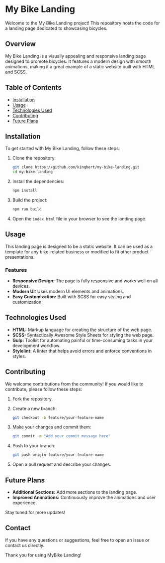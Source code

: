 # My Bike Landing

Welcome to the My Bike Landing project! This repository hosts the code for a landing page dedicated to showcasing bicycles.

## Overview

My Bike Landing is a visually appealing and responsive landing page designed to promote bicycles. It features a modern design with smooth animations, making it a great example of a static website built with HTML and SCSS.

## Table of Contents

- [Installation](#installation)
- [Usage](#usage)
- [Technologies Used](#technologies-used)
- [Contributing](#contributing)
- [Future Plans](#future-plans)

## Installation

To get started with My Bike Landing, follow these steps:

1. Clone the repository:

   ```bash
   git clone https://github.com/kinqbert/my-bike-landing.git
   cd my-bike-landing
   ```

2. Install the dependencies:

   ```bash
   npm install
   ```

3. Build the project:

   ```bash
   npm run build
   ```

4. Open the `index.html` file in your browser to see the landing page.

## Usage

This landing page is designed to be a static website. It can be used as a template for any bike-related business or modified to fit other product presentations.

### Features

- **Responsive Design:** The page is fully responsive and works well on all devices.
- **Modern UI:** Uses modern UI elements and animations.
- **Easy Customization:** Built with SCSS for easy styling and customization.

## Technologies Used

- **HTML:** Markup language for creating the structure of the web page.
- **SCSS:** Syntactically Awesome Style Sheets for styling the web page.
- **Gulp:** Toolkit for automating painful or time-consuming tasks in your development workflow.
- **Stylelint:** A linter that helps avoid errors and enforce conventions in styles.

## Contributing

We welcome contributions from the community! If you would like to contribute, please follow these steps:

1. Fork the repository.
2. Create a new branch:

   ```bash
   git checkout -b feature/your-feature-name
   ```

3. Make your changes and commit them:

   ```bash
   git commit -m "Add your commit message here"
   ```

4. Push to your branch:

   ```bash
   git push origin feature/your-feature-name
   ```

5. Open a pull request and describe your changes.


## Future Plans

- **Additional Sections:** Add more sections to the landing page.
- **Improved Animations:** Continuously improve the animations and user experience.

Stay tuned for more updates!

## Contact

If you have any questions or suggestions, feel free to open an issue or contact us directly.

Thank you for using MyBike Landing!
